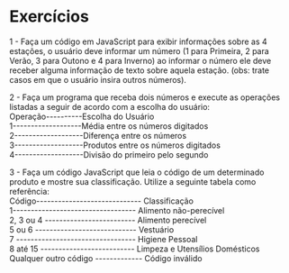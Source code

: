 # Exercícios

1 - Faça um código em JavaScript para exibir informações sobre as 4 estações, o usuário deve informar um número (1 para Primeira, 2 para Verão, 3 para Outono e 4 para Inverno) ao informar o número ele deve receber alguma informação de texto sobre aquela estação. (obs: trate casos em que o usuário insira outros números).

2 - Faça um programa que receba dois números e execute as operações listadas a seguir de acordo com a escolha do usuário: 
<br>Operação----------Escolha do Usuário 
<br>1-------------------Média entre os números digitados
<br>2-------------------Diferença entre os números
<br>3-------------------Produtos entre os números digitados
<br>4-------------------Divisão do primeiro pelo segundo

3 - Faça um código JavaScript que leia o código de um determinado produto e mostre sua classificação. Utilize a seguinte tabela como referência:
<br>Código----------------------------- Classificação
<br>1---------------------------------- Alimento não-perecível
<br>2, 3 ou 4 ------------------------- Alimento perecível
<br>5 ou 6 ---------------------------- Vestuário
<br>7 --------------------------------- Higiene Pessoal
<br>8 até 15 -------------------------- Limpeza e Utensílios Domésticos
<br>Qualquer outro código ------------- Código inválido
